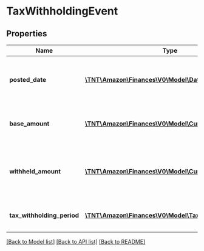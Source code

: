 # TaxWithholdingEvent

## Properties
Name | Type | Description | Notes
------------ | ------------- | ------------- | -------------
**posted_date** | [**\TNT\Amazon\Finances\V0\Model\\DateTime**](\DateTime.md) | The date and time when the financial event was posted. | [optional] 
**base_amount** | [**\TNT\Amazon\Finances\V0\Model\Currency**](Currency.md) | The amount which tax was withheld against. | [optional] 
**withheld_amount** | [**\TNT\Amazon\Finances\V0\Model\Currency**](Currency.md) | The amount of the tax withholding deducted from seller&#39;s account. | [optional] 
**tax_withholding_period** | [**\TNT\Amazon\Finances\V0\Model\TaxWithholdingPeriod**](TaxWithholdingPeriod.md) | Time period for which tax is withheld. | [optional] 

[[Back to Model list]](../README.md#documentation-for-models) [[Back to API list]](../README.md#documentation-for-api-endpoints) [[Back to README]](../README.md)


